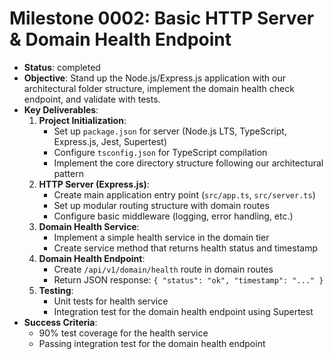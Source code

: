 # Milestone 0002: Basic HTTP Server & Domain Health Endpoint

- **Status**: completed
- **Objective**: Stand up the Node.js/Express.js application with our architectural folder structure, implement the domain health check endpoint, and validate with tests.
- **Key Deliverables**:
  1.  **Project Initialization**: 
      - Set up `package.json` for server (Node.js LTS, TypeScript, Express.js, Jest, Supertest)
      - Configure `tsconfig.json` for TypeScript compilation
      - Implement the core directory structure following our architectural pattern
  2.  **HTTP Server (Express.js)**:
      - Create main application entry point (`src/app.ts`, `src/server.ts`)
      - Set up modular routing structure with domain routes
      - Configure basic middleware (logging, error handling, etc.)
  3.  **Domain Health Service**:
      - Implement a simple health service in the domain tier
      - Create service method that returns health status and timestamp
  4.  **Domain Health Endpoint**:
      - Create `/api/v1/domain/health` route in domain routes
      - Return JSON response: `{ "status": "ok", "timestamp": "..." }`
  5.  **Testing**:
      - Unit tests for health service
      - Integration test for the domain health endpoint using Supertest
- **Success Criteria**:
  - 90% test coverage for the health service
  - Passing integration test for the domain health endpoint
